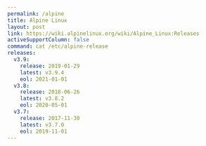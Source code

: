```yaml
---
permalink: /alpine
title: Alpine Linux
layout: post
link: https://wiki.alpinelinux.org/wiki/Alpine_Linux:Releases
activeSupportColumn: false
command: cat /etc/alpine-release
releases:
  v3.9:
    release: 2019-01-29
    latest: v3.9.4
    eol: 2021-01-01
  v3.8:
    release: 2018-06-26
    latest: v3.8.2
    eol: 2020-05-01
  v3.7:
    release: 2017-11-30
    latest: v3.7.0
    eol: 2019-11-01
---
```

